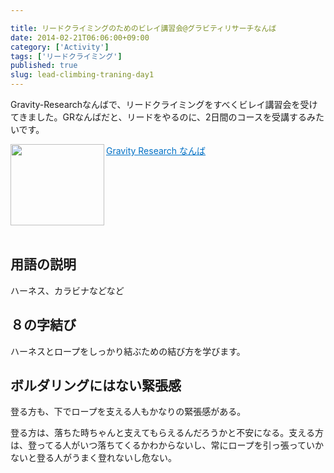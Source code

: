 ```yaml
---

title: リードクライミングのためのビレイ講習会@グラビティリサーチなんば
date: 2014-02-21T06:06:00+09:00
category: ['Activity']
tags: ['リードクライミング']
published: true
slug: lead-climbing-traning-day1
---
```


Gravity-Researchなんばで、リードクライミングをすべくビレイ講習会を受けてきました。GRなんばだと、リードをやるのに、2日間のコースを受講するみたいです。

<a href="http://www.gravity-research.jp/page.php?id=14186&target=15023" target="_blank"><img class="alignleft" align="left" border="0" src="http://capture.heartrails.com/150x130/shadow?http://www.gravity-research.jp/page.php?id=14186&target=15023" alt="" width="150" height="130" /></a><a style="color:#0070C5;" href="http://www.gravity-research.jp/page.php?id=14186&target=15023" target="_blank">Gravity Research なんば</a><a href="http://b.hatena.ne.jp/entry/http://www.gravity-research.jp/page.php?id=14186&target=15023" target="_blank"><img border="0" src="http://b.hatena.ne.jp/entry/image/http://www.gravity-research.jp/page.php?id=14186&target=15023" alt="" /></a><br style="clear:both;" /><br>

## 用語の説明
ハーネス、カラビナなどなど

## ８の字結び
ハーネスとロープをしっかり結ぶための結び方を学びます。


## ボルダリングにはない緊張感

登る方も、下でロープを支える人もかなりの緊張感がある。

登る方は、落ちた時ちゃんと支えてもらえるんだろうかと不安になる。支える方は、登ってる人がいつ落ちてくるかわからないし、常にロープを引っ張っていかないと登る人がうまく登れないし危ない。



